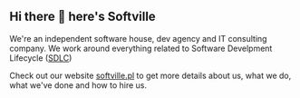 ## Hi there 👋 here's Softville
We're an independent software house, dev agency and IT consulting company. We work around everything related to Software Develpment Lifecycle ([SDLC](https://en.wikipedia.org/wiki/Systems_development_life_cycle))

Check out our website [softville.pl](https://softville.pl) to get more details about us, what we do, what we've done and how to hire us. 
<!--

**Here are some ideas to get you started:**

🙋‍♀️ A short introduction - what is your organization all about?
🌈 Contribution guidelines - how can the community get involved?
👩‍💻 Useful resources - where can the community find your docs? Is there anything else the community should know?
🍿 Fun facts - what does your team eat for breakfast?
🧙 Remember, you can do mighty things with the power of [Markdown](https://docs.github.com/github/writing-on-github/getting-started-with-writing-and-formatting-on-github/basic-writing-and-formatting-syntax)
-->
